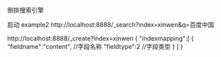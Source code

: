 倒排搜索引擎

启动 example2 http://localhost:8888/_search?index=xinwen&q=百度中国

http://localhost:8888/_create?index=xinwen { "indexmapping":[ { "fieldname":"content", //字段名称 "fieldtype":2 //字段类型 } ] }